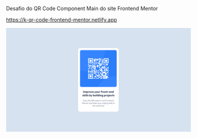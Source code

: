 Desafio do QR Code Component Main do site Frontend Mentor

https://k-qr-code-frontend-mentor.netlify.app

![Preview do desafio](qr-code-component-main/preview.png)
